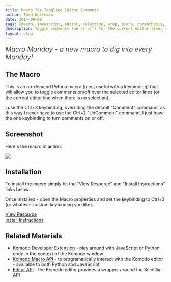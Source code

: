 ```yaml
---
title: Macro for Toggling Editor Comments
author: Todd Whiteman
date: 2014-09-08
tags: [macro, javascript, editor, selection, wrap, brace, parenthesis, quote]
description: Toggle comments (on or off) for the current editor line, or over the selected lines.
layout: blog
---
```


<div class="centered">
<h2 style="font-weight: 300; margin: 10px 0 25px 0"><em>Macro Monday - a new macro to dig into every Monday!</em></h2>
</div>

## The Macro

This is an on-demand Python macro (most useful with a keybinding) that will
allow you to toggle comments on/off over the selected editor lines (or the
current editor line when there is no selection).

I use the Ctrl+3 keybinding, overriding the default "Comment" command, as this
way I never have to use the Ctrl+2 "UnComment" command, I just have the one
keybinding to turn comments on or off.

## Screenshot

Here's the macro in action:

<img src="/images/blog/2014-09/comment_toggle.gif" style="vertical-align: middle">

## Installation

To install the macro simply hit the "View Resource" and "Install Instructions"
links below.

Once installed - open the Macro properties and set the keybinding to Ctrl+3 (or
whatever custom keybinding you like).

<div class="centered">
    <div class="spacer"></div>
    <a href="http://komodoide.com/resources/macros/toddw-as--commenttoggle/" class="button big primary">
        <i class="icon icon-eye"></i>
        View Resource
    </a>
    <div class="spacer-half"></div>
    <span>
        <i class="icon icon-question"></i>
        <a href="http://komodoide.com/resources/install-instructions/#pane-macro" target="_blank">Install Instructions</a>
    </span>
</div>

## Related Materials

* [Komodo Developer Extension][] - play around with JavaScript or Python code in
  the context of the Komodo window
* [Komodo Macro API][] - to programatically interact with the Komodo editor -
  available to both Python and JavaScript
* [Editor API][] - the Komodo editor provides a wrapper around the Scintilla API


[Komodo Developer Extension]: /framed/?http://community.activestate.com/node/1824
[Komodo Macro API]: /framed/?http://docs.activestate.com/komodo/latest/macroapi.html
[Editor API]: http://www.scintilla.org/ScintillaDoc.html
